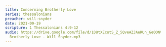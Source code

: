 ```yaml
---
title: Concerning Brotherly Love
series: thessalonians
preacher: will-snyder
date: 2021-09-19
scripture: 1 Thessalonians 4:9-12
audio: https://drive.google.com/file/d/1D8tXEcutS_Z_5QveAZJAeRUn_GeOONVp/view
  Brotherly Love - Will Snyder.mp3
---
```

